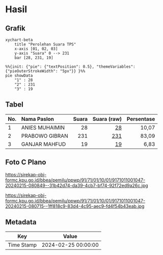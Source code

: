 # Hasil

## Grafik

```mermaid
xychart-beta
    title "Perolehan Suara TPS"
    x-axis [01, 02, 03]
    y-axis "Suara" 0 --> 231
    bar [28, 231, 19]
```

```mermaid
%%{init: {"pie": {"textPosition": 0.5}, "themeVariables": {"pieOuterStrokeWidth": "5px"}} }%%
pie showData
    "1" : 28
    "2" : 231
    "3" : 19
```

## Tabel

| No. | Nama Paslon    | Suara | Suara (raw) | Persentase |
|:--- |:-------------- | -----:| -----------:| ----------:|
| 1   | ANIES MUHAIMIN | 28    | [28][p-1]   | 10,07      |
| 2   | PRABOWO GIBRAN | 231   | [231][p-2]  | 83,09      |
| 3   | GANJAR MAHFUD  | 19    | [19][p-3]   | 6,83       |


[p-1]: https://github.com/gigit-pemilu/pemilu-2024-91-papua/blob/main/pilpres/hitung-suara/sub/91-papua/sub/71-kota-jayapura/sub/01-jayapura-utara/sub/1001-gurabesi/sub/047-tps/sub/paslon-1.txt
[p-2]: https://github.com/gigit-pemilu/pemilu-2024-91-papua/blob/main/pilpres/hitung-suara/sub/91-papua/sub/71-kota-jayapura/sub/01-jayapura-utara/sub/1001-gurabesi/sub/047-tps/sub/paslon-2.txt
[p-3]: https://github.com/gigit-pemilu/pemilu-2024-91-papua/blob/main/pilpres/hitung-suara/sub/91-papua/sub/71-kota-jayapura/sub/01-jayapura-utara/sub/1001-gurabesi/sub/047-tps/sub/paslon-3.txt

## Foto C Plano

https://sirekap-obj-formc.kpu.go.id/bbea/pemilu/ppwp/91/71/01/10/01/9171011001047-20240215-080849--31b42d74-da39-4cb7-bf74-92f72ed9a26c.jpg

https://sirekap-obj-formc.kpu.go.id/bbea/pemilu/ppwp/91/71/01/10/01/9171011001047-20240215-080715--1ff818c9-83d4-4c95-aec9-fd4f54b43eab.jpg


## Metadata

| Key        | Value               |
| ---------- | ------------------- |
| Time Stamp | 2024-02-25 00:00:00 |



